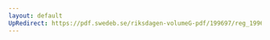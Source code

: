 ```yaml
---
layout: default
UpRedirect: https://pdf.swedeb.se/riksdagen-volumeG-pdf/199697/reg_199697/reg_199697_0489.pdf
---
```

